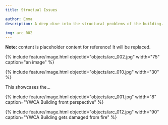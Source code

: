 ```yaml
---
title: Structual Issues

author: Emma 
description: A deep dive into the structural problems of the building.

img: arc_002
---
```


**Note:** content is placeholder content for reference! It will be replaced.

{% include feature/image.html objectid="objects/arc_002.jpg" width="75" caption="an image" %}

{% include feature/image.html objectid="objects/arc_010.jpg" width="30" %}

<p>This showcases the...</p>

{% include feature/image.html objectid="objects/arc_001.jpg" width="8" caption="YWCA Building front perspective" %}

{% include feature/image.html objectid="objects/arc_012.jpg" width="90" caption="YWCA Building gets damaged from fire" %}
